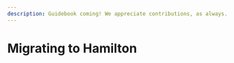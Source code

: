 ```yaml
---
description: Guidebook coming! We appreciate contributions, as always...
---
```


# Migrating to Hamilton

